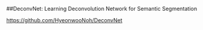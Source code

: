 ##DeconvNet: Learning Deconvolution Network for Semantic Segmentation

https://github.com/HyeonwooNoh/DeconvNet
